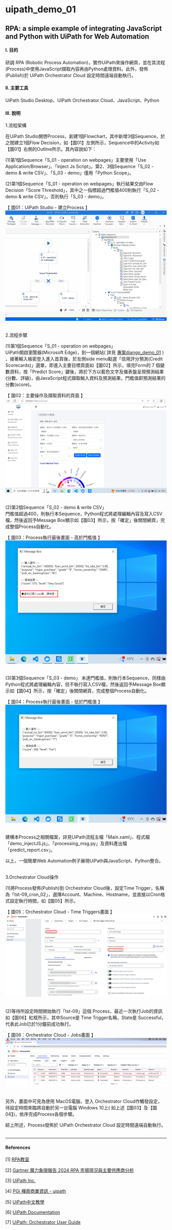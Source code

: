 # **uipath_demo_01**

## **RPA: a simple example of integrating JavaScript and Python with UiPath for Web Automation**

#### **Ⅰ. 目的** 
研調 RPA (Robotic Process Automation)，實作UiPath來操作網頁，並在其流程(Process)中使用JavaScript擷取內容再由Python處理資料。此外，發佈(Publish)於 UiPath Orchestrator Cloud 設定時間遠端自動執行。<br>

#### **Ⅱ. 主要工具**
UiPath Studio Desktop、UiPath Orchestrator Cloud、JavaScript、Python

#### **Ⅲ. 說明**
1.流程架構<br>

在UiPath Studio開啓Process，創建1個Flowchart，其中新增3個Sequence，於之間建立1個Flow Decision，如【圖01】左側所示，Sequence中的Activity如【圖01】右側的Outline所示。其內容說如下：<br>

(1)第1個Sequence「S_01 - operation on webpages」主要使用「Use Application/Browser」、「inject Js Script」。第2、3個Sequence「S_02 - demo & write CSV」、「S_03 - demo」僅用「Python Scope」。<br>

(2)第1個Sequence「S_01 - operation on webpages」執行結果交由Flow Decision「Score Threshold」，其中之一指標超過門檻值400則執行「S_02 - demo & write CSV」，否則執行「S_03 - demo」。<br>

【 圖01：UiPath Studio - 建立Process 】<br>
![avatar](./README_png/page_process_01.png)<br><br>


2.流程步驟<br>

(1)第1個Sequence「S_01 - operation on webpages」<br>
UiPath開啟瀏覽器(Microsoft Edge)，到一個網站( 詳見 [專案django_demo_01](<https://github.com/qinglian1105>) ) ，接著輸入帳密登入進入首頁後，於左側side menu點選「信用評分預測(Credit Scorecards)」選單，即進入主要目標頁面如【圖02】所示，填完Form的 7 個變數資料，按「Predict Score」鍵後，將於下方以藍色文字及儀表盤呈現預測結果(分數、評級)，由JavaScript程式擷取輸入資料及預測結果，門檻值即預測結果的分數(score)。<br>

【 圖02：主要操作及擷取資料的頁面 】
![avatar](./README_png/page_scorecards.png)<br><br>

(2)第2個Sequence「S_02 - demo & write CSV」<br>
門檻值超過400，則執行本Sequence，Python程式將處理編輯內容及寫入CSV檔，然後返回予Message Box顯示如【圖03】所示，按「確定」後關閉網頁，完成整個Process自動化。<br>

【 圖03：Process執行最後畫面 - 高於門檻值 】
![avatar](./README_png/page_over_400.png)<br><br>

(3)第3個Sequence「S_03 - demo」
未達門檻值，則執行本Sequence，同樣由Python程式將處理編輯內容，但不執行寫入CSV檔，然後返回予Message Box顯示如【圖04】所示，按「確定」後關閉網頁，完成整個Process自動化。
<br>

【 圖04：Process執行最後畫面 - 低於門檻值 】
![avatar](./README_png/page_under_400.png)<br><br>


建構本Process之相關檔案，詳見UiPath流程主檔「Main.xaml」、程式檔「demo_injectJS.js」、「processing_msg.py」及資料產出檔「predict_report.csv」。<br> 

以上，一個簡單Web Automation例子展現UiPath與JavaScript、Python整合。<br><br>

3.Orchestrator Cloud操作<br>

(1)將Process發佈(Publish)到 Orchestrator Cloud後，設定Time Trigger，名稱為「tst-09_cron_02」，選擇Account、Machine、Hostname，並直接以Cron格式設定執行時間，如【圖05】所示。<br>

【 圖05：Orchestrator Cloud - Time Triggers畫面 】<br>
![avatar](./README_png/page_cron_setting.png)<br><br>

(2)等待所設定時間開始執行「tst-09」這個 Process，最近一次執行Job的資訊如【圖06】紅框所示，其中Source是 Time Trigger名稱，State是 Successful，代表此Job已於1分鐘前成功執行。<br>

【 圖06：Orchestrator Cloud - Jobs畫面 】<br>
![avatar](./README_png/page_job_successful.png)<br><br>

另外，畫面中可見為使用 MacOS電腦，登入 Orchestrator Cloud作觸發設定，待設定時間來臨將自動於另一台電腦 Windows 10上( 如上述【圖03】及【圖04】)，依序完成Process各個步驟。<br>

綜上所述，Process發佈於 UiPath Orchestrator Cloud 設定時間遠端自動執行。
<br><br>

---

#### **References**

[1] [RPA教室](<https://www.youtube.com/@RPA-Class>)

[2] [Gartner 魔力象限報告 2024 RPA 市場現況與主要供應商分析](<https://aiworks.tw/gartner-magic-quadrant-2024/>)

[3] [UiPath Inc.](<https://www.uipath.com/>)

[4] [PGi 樺鼎商業資訊 - uipath](<https://www.perform-global.com/product/uipath>)

[5] [UiPath中文教學](<https://www.youtube.com/watch?v=IL4lsZX9LqI&list=PLBHK5akT2cACpRygEIjbpZtLF50bjrdep&index=2>)

[6] [UiPath Documentation](<https://docs.uipath.com/activities/other/latest/developer/python-scope>)

[7] [UiPath: Orchestrator User Guide](<https://docs.uipath.com/orchestrator/automation-cloud/latest/user-guide/introduction>)